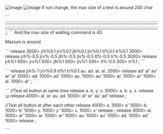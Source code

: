 ![image](https://github.com/EloiStree/2023_06_21_ArduinoToX360/assets/20149493/d67d5e6d-2545-448d-a018-0c78ad29710c)
![image](https://github.com/EloiStree/2023_06_21_ArduinoToX360/assets/20149493/5cb8c578-b97f-4355-bb95-27f2e2169928)
If not change, the max size of a text is around 240 char

´´´
;;;;;;;;;;;;;;;;;;;;;;;;;;;;;;;;;;;;;;;;;;;;;;;;;;;;;;;;;;;;;;;;;;;;;;;;;;;;;;;;;;;;;;;;;;;;;;;;;;;;;;;;;;;;;;;;;;;;;;;;;;;;;;;;;;;;;;;;;;;;;;;;;;;;;;;;;;;;;;;;;;;;;;;;;;;;;;;;;;;;;;;;;;;;;;;;;;;;;;;;;;;;;;;;;;;;;;;;;;;;;;;;;;;;;;;;;;;;;;;;
´´´
And the max size of waiting command is 40.

Maxium is around 

´´´
release 3000> jrh%0.1 jrv%0.1  jlh%0.1 jlv%0.1  tl%0.1 tr%0.1 3000> release jrh%-0.5 jrv%-0.5  jlh%-0.5 jlv%-0.5  tl%-0.5 tr%-0.5 3000> release jrh%1 500> jrv%1  500> jlh%1  500> jlv%1 500>  tl%-0.5  500> tr%1 ; 
´´´

´´´
release jrh%-1 jrv%0.9 tl%1 tr%0.1  au.  ad. ar. al. 2000> release ad'  al'  au' ar' al' 5000> ad. 1000> ad'  1000> au.  1000> au'  1000> ar.  1000> ar'  1000> al.  1000> al' ;
´´´

´´´
//Test all button at same time
release a. b. y. x. 5000> a. b. y. x. release ;µ
release 4000> al.   ar. au. ad.   5000> al'   ar' au' ad' release ;

//Test all button at after each other
release 4000> a. 1000> a'  1000> b. 1000> b'  1000> y. 1000> y'  1000> x. 1000> x' release ;
release 4000> al. 1000> al'  1000> ar. 1000> ar'  1000> au. 1000> au'  1000> ad. 1000> ad'  1000> release ;


´´´

